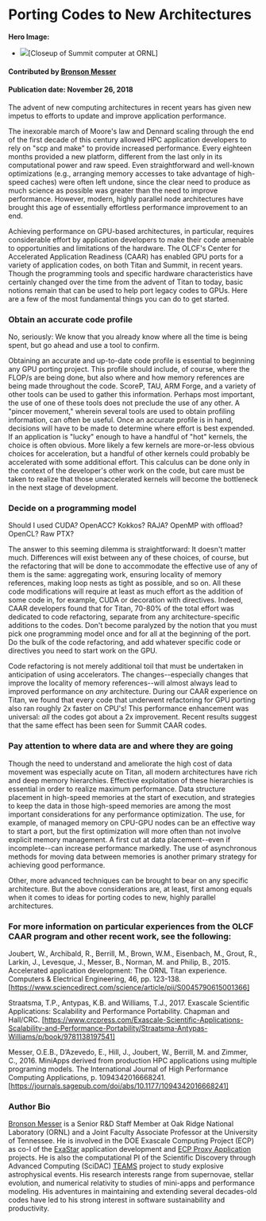 
# Porting Codes to New Architectures

**Hero Image:**
- <img src="https://github.com/betterscientificsoftware/images/raw/master/Blog_1118_SummitCabs_1176x432.png" />[Closeup of Summit computer at ORNL]

#### Contributed by [Bronson Messer](https://github.com/bronson79 "Bronson Messer GitHub Profile")

#### Publication date: November 26, 2018

The advent of new computing architectures in recent years has given new impetus to efforts to update and improve application performance. 

The inexorable march of Moore's law and Dennard scaling through the end of the first decade of this century allowed HPC application developers to rely on "scp and make" to provide increased performance. Every eighteen months provided a new platform, different from the last only in its computational power and raw speed. Even straightforward and well-known optimizations (e.g., arranging memory accesses to take advantage of high-speed caches) were often left undone, since the clear need to produce as much science as possible was greater than the need to improve performance. However, modern, highly parallel node architectures have brought this age of essentially effortless performance improvement to an end.

Achieving performance on GPU-based architectures, in particular, requires considerable effort by application developers to make their code amenable to opportunities and limitations of the hardware. The OLCF's Center for Accelerated Application Readiness (CAAR) has enabled GPU ports for a variety of application codes, on both Titan and Summit, in recent years. Though the programming tools and specific hardware characteristics have certainly changed over the time from the advent of Titan to today, basic notions remain that can be used to help port legacy codes to GPUs. Here are a few of the most fundamental things you can do to get started.

### Obtain an accurate code profile 

No, seriously: We know that you already know where all the time is being spent, but go ahead and use a tool to confirm.

Obtaining an accurate and up-to-date code profile is essential to beginning any GPU porting project. This profile should include, of course, where the FLOP/s are being done, but also where and how memory references are being made throughout the code. ScoreP, TAU, ARM Forge, and a variety of other tools can be used to gather this information. Perhaps most important, the use of one of these tools does not preclude the use of any other. A "pincer movement," wherein several tools are used to obtain profiling information, can often be useful. Once an accurate profile is in hand, decisions will have to be made to determine where effort is best expended. If an application is "lucky" enough to have a handful of "hot" kernels, the choice is often obvious. More likely a few kernels are more-or-less obvious choices for acceleration, but a handful of other kernels could probably be accelerated with some additional effort. This calculus can be done only in the context of the developer's other work on the code, but care must be taken to realize that those unaccelerated kernels will become the bottleneck in the next stage of development. 

### Decide on a programming model 

Should I used CUDA? OpenACC? Kokkos? RAJA? OpenMP with offload? OpenCL? Raw PTX? 

The answer to this seeming dilemma is straightforward: It doesn't matter much. Differences will exist between any of these choices, of course, but the refactoring that will be done to accommodate the effective use of any of them is the same: aggregating work, ensuring locality of memory references, making loop nests as tight as possible, and so on. All these code modifications will require at least as much effort as the addition of some code in, for example, CUDA or decoration with directives. Indeed, CAAR developers found that for Titan, 70-80% of the total effort was dedicated to code refactoring, separate from any architecture-specific additions to the codes. Don't become paralyzed by the notion that you must pick one programming model once and for all at the beginning of the port. Do the bulk of the code refactoring, and add whatever specific code or directives you need to start work on the GPU. 

Code refactoring is not merely additional toil that must be undertaken in anticipation of using accelerators. The changes--especially changes that improve the locality of memory references--will almost always lead to improved performance on *any* architecture. During our CAAR experience on Titan, we found that every code that underwent refactoring for GPU porting also ran roughly 2x faster on CPU's! This performance enhancement was universal: *all* the codes got about a 2x improvement. Recent results suggest that the same effect has been seen for Summit CAAR codes. 

### Pay attention to where data are and where they are going

Though the need to understand and ameliorate the high cost of data movement was especially acute on Titan, all modern architectures have rich and deep memory hierarchies. Effective exploitation of these hierarchies is essential in order to realize maximum performance. Data structure placement in high-speed memories at the start of execution, and strategies to keep the data in those high-speed memories are among the most important considerations for any performance optimization. The use, for example, of managed memory on CPU-GPU nodes can be an effective way to start a port, but the first optimization will more often than not involve explicit memory management. A first cut at data placement--even if incomplete--can increase performance markedly. The use of asynchronous methods for moving data between memories is another primary strategy for achieving good performance. 

Other, more advanced techniques can be brought to bear on any specific architecture. But the above considerations are, at least, first among equals when it comes to ideas for porting codes to new, highly parallel architectures. 

### For more information on particular experiences from the OLCF CAAR program and other recent work, see the following:

<!--- David will add a curated content item --->

Joubert, W., Archibald, R., Berrill, M., Brown, W.M., Eisenbach, M., Grout, R., Larkin, J., Levesque, J., Messer, B., Norman, M. and Philip, B., 2015. Accelerated application development: The ORNL Titan experience. Computers & Electrical Engineering, 46, pp. 123-138. [https://www.sciencedirect.com/science/article/pii/S0045790615001366]

Straatsma, T.P., Antypas, K.B. and Williams, T.J., 2017. Exascale Scientific Applications: Scalability and Performance Portability. Chapman and Hall/CRC. [https://www.crcpress.com/Exascale-Scientific-Applications-Scalability-and-Performance-Portability/Straatsma-Antypas-Williams/p/book/9781138197541]

Messer, O.E.B., D’Azevedo, E., Hill, J., Joubert, W., Berrill, M. and Zimmer, C., 2016. MiniApps derived from production HPC applications using multiple programing models. The International Journal of High Performance Computing Applications, p. 1094342016668241. [https://journals.sagepub.com/doi/abs/10.1177/1094342016668241]

<!--- Guidance for blog author bios:
•       Length: 50-100 words.
•       Can include hyperlinks.
•       Mention your current position, employer, a bit about your background.
•       Include info about your interests related to software productivity and sustainability.
•       Anything else you want to mention.
--->

### Author Bio

[Bronson Messer](http://astro.phys.utk.edu/bronson) is a Senior R&D Staff Member at Oak Ridge National Laboratory (ORNL) and a Joint Faculty Associate Professor at the University of Tennessee. He is involved in the DOE Exascale Computing Project (ECP) as co-I of the [ExaStar](https://sites.google.com/lbl.gov/exastar) application development and [ECP Proxy Application](https://proxyapps.exascaleproject.org/) projects. He is also the computational PI of the Scientific Discovery through Advanced Computing (SciDAC) [TEAMS](https://teams-scidac.github.io/) project to study explosive astrophysical events. His research interests range from supernovae, stellar evolution, and numerical relativity to studies of mini-apps and performance modeling. His adventures in maintaining and extending several decades-old codes have led to his strong interest in software sustainability and productivity. 

<!---
Publish: preview
RSS update: 2018-11-26
Categories: Performance, Development
Topics: high-performance computing, performance at LCFs, performance portability, refactoring
Tags: bssw-blog-article
Level: 2
Prerequisites: default
Aggregate: none
--->
